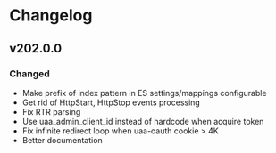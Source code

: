 # Changelog

## v202.0.0
### Changed
- Make prefix of index pattern in ES settings/mappings configurable
- Get rid of HttpStart, HttpStop events processing
- Fix RTR parsing
- Use uaa\_admin\_client\_id instead of hardcode when acquire token
- Fix infinite redirect loop when uaa-oauth cookie > 4K
- Better documentation
